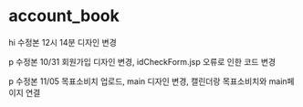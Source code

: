 # account_book
 
hi
수정본 12시 14분 디자인 변경

p
수정본 10/31 회원가입 디자인 변경, idCheckForm.jsp 오류로 인한 코드 변경

p
수정본 11/05 목표소비치 업로드, main 디자인 변경, 캘린더랑 목표소비치와 main페이지 연결
